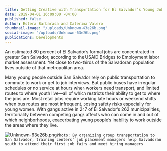 ```yaml
---
title: Getting Creative with Transportation for El Salvador’s Young Job-Seekers
date: 2019-04-01 16:09:00 -04:00
published: false
Author: Estera Barbarasa and Caterina Valero
thumbnail-image: "/uploads/Unknown-63e26b.png"
social-image: "/uploads/Unknown-63e26b.png"
publications: Developments
---
```


An estimated 80 percent of El Salvador’s formal jobs are concentrated in greater San Salvador, according to the USAID Bridges to Employment labor market assessment. Yet close to two-thirds of the Salvadoran population lives outside of that metropolitan area. 

Many young people outside San Salvador rely on public transportation to commute to work or get to job interviews. But public buses have irregular schedules or no service at hours when workers need transport, and limited routes to where youth live—all of which restricts their ability to get to where the jobs are. Most retail jobs require working late hours or weekend shifts when bus routes are most infrequent, posing safety risks especially for young women. With gangs active in 247 of El Salvador’s 262 municipalities, territoriality between competing gangs affects who can come in and out of which neighborhoods, exacerbating young people’s inability to work outside the areas where they live.

![Unknown-63e26b.png](/uploads/Unknown-63e26b.png)`Photo: By organizing group transportation to San Salvador, training centers’ job placement managers help Salvadoran youth to attend their first job fairs and meet hiring managers`




